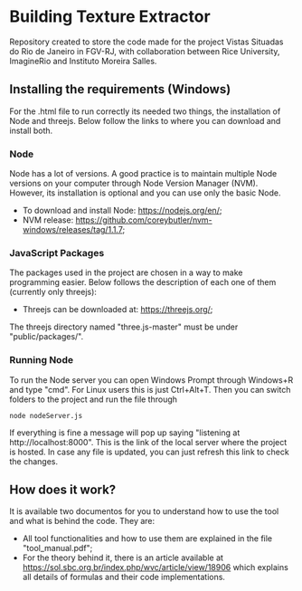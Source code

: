 # Building Texture Extractor

Repository created to store the code made for the project Vistas Situadas do Rio de Janeiro in FGV-RJ, with collaboration between Rice University, ImagineRio and Instituto Moreira Salles.

## Installing the requirements (Windows)

For the .html file to run correctly its needed two things, the installation of Node and threejs. Below follow the links to where you can download and install both.

### Node

Node has a lot of versions. A good practice is to maintain multiple Node versions on your computer through Node Version Manager (NVM). However, its installation is optional and you can use only the basic Node.

- To download and install Node: https://nodejs.org/en/;
- NVM release: https://github.com/coreybutler/nvm-windows/releases/tag/1.1.7;

### JavaScript Packages

The packages used in the project are chosen in a way to make programming easier. Below follows the description of each one of them (currently only threejs):

- Threejs can be downloaded at: https://threejs.org/;

The threejs directory named "three.js-master" must be under "public/packages/".

### Running Node

To run the Node server you can open Windows Prompt through Windows+R and type "cmd". For Linux users this is just Ctrl+Alt+T. Then you can switch folders to the project and run the file through 

    node nodeServer.js

If everything is fine a message will pop up saying "listening at http://localhost:8000". This is the link of the local server where the project is hosted. In case any file is updated, you can just refresh this link to check the changes.

## How does it work?

It is available two documentos for you to understand how to use the tool and what is behind the code. They are:

- All tool functionalities and how to use them are explained in the file "tool_manual.pdf"; 
- For the theory behind it, there is an article available at https://sol.sbc.org.br/index.php/wvc/article/view/18906 which explains all details of formulas and their code implementations.
